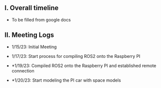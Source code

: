 
## I. Overall timeline

- To be filled from google docs

## II. Meeting Logs

- 1/15/23: Initial Meeting

- 1/17/23: Start process for compiling ROS2 onto the Raspberry PI

- *1/19/23: Compiled ROS2 onto the Raspberry PI and established remote connection

- *1/20/23: Start modeling the PI car with space models



